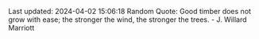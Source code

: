 Last updated: 2024-04-02 15:06:18
Random Quote: Good timber does not grow with ease; the stronger the wind, the stronger the trees. - J. Willard Marriott